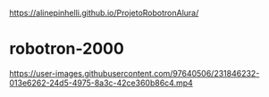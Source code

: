 https://alinepinhelli.github.io/ProjetoRobotronAlura/

# robotron-2000

https://user-images.githubusercontent.com/97640506/231846232-013e6262-24d5-4975-8a3c-42ce360b86c4.mp4

